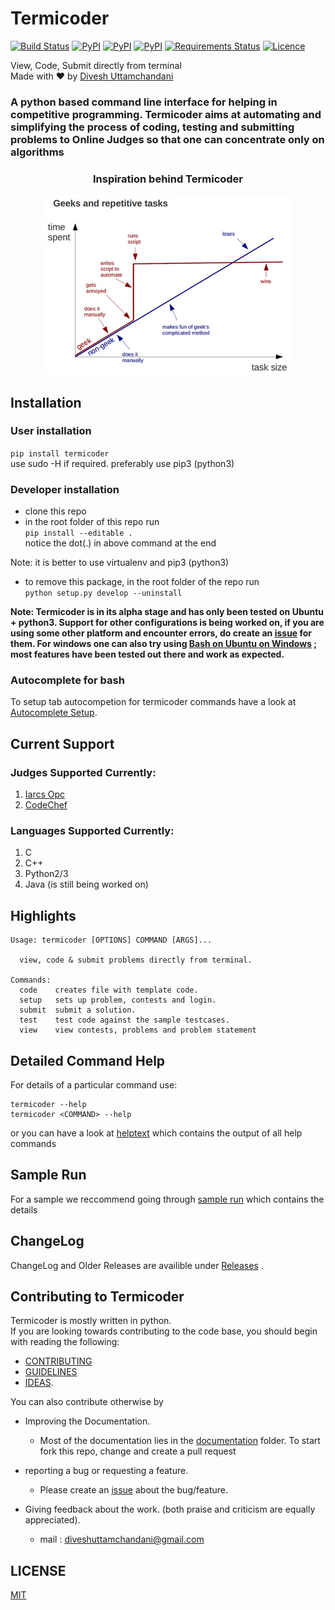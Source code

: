 # Termicoder  
[![Build Status](https://travis-ci.org/termicoder/termicoder.svg?branch=master)](https://travis-ci.org/termicoder/termicoder)
[![PyPI](https://img.shields.io/pypi/status/termicoder.svg)](https://pypi.python.org/pypi/termicoder)
[![PyPI](https://img.shields.io/pypi/pyversions/termicoder.svg)](https://pypi.python.org/pypi/termicoder)
[![PyPI](https://img.shields.io/pypi/v/termicoder.svg)](https://pypi.python.org/pypi/termicoder)
[![Requirements Status](https://requires.io/github/termicoder/termicoder/requirements.svg?branch=master)](https://requires.io/github/termicoder/termicoder/requirements/?branch=master)
[![Licence](https://img.shields.io/github/license/termicoder/termicoder.svg)](https://github.com/termicoder/termicoder/blob/master/LICENSE.txt)



View, Code, Submit directly from terminal  
Made with :heart: by [Divesh Uttamchandani](https://github.com/diveshuttam)  
  
### A python based command line interface for helping in competitive programming. Termicoder aims at automating and simplifying the process of coding, testing and submitting problems to Online Judges so that one can concentrate only on algorithms    


<h3 align="center">
Inspiration behind Termicoder  
</h3>
<p align="center">
  <img src="./images/inspiration.png">
</p>
  

## Installation

### User installation
`pip install termicoder`  
use sudo -H if required. preferably use pip3 (python3)

### Developer installation  
- clone this repo  
- in the root folder of this repo run  
`pip install --editable . `  
notice the dot(.) in above command at the end   
  
Note: it is better to use virtualenv and pip3 (python3)  

- to remove this package, in the root folder of the repo run  
`python setup.py develop --uninstall`

**Note: Termicoder is in its alpha stage and has only been tested on Ubuntu + python3. Support for other configurations is being worked on, if you are using some other platform and encounter errors, do create an [issue](https://github.com/diveshuttam/termicoder/issues) for them. For windows one can also try using [Bash on Ubuntu on Windows](https://msdn.microsoft.com/en-us/commandline/wsl/about) ; most features have been tested out there and work as expected.**
  

### Autocomplete for bash  
To setup tab autocompetion for termicoder commands have a look at [Autocomplete Setup](documentation/autocomplete.md).

## Current Support

### Judges Supported Currently:
1. [Iarcs Opc](http://opc.iarcs.org.in/index.php/)  
2. [CodeChef](http://www.codechef.com)

### Languages Supported Currently:
1. C  
2. C++  
3. Python2/3
4. Java (is still being worked on)

## Highlights
```
Usage: termicoder [OPTIONS] COMMAND [ARGS]...

  view, code & submit problems directly from terminal.

Commands:
  code    creates file with template code.  
  setup   sets up problem, contests and login.  
  submit  submit a solution.  
  test    test code against the sample testcases.  
  view    view contests, problems and problem statement
```

## Detailed Command Help
For details of a particular command use:  

```
termicoder --help  
termicoder <COMMAND> --help  
```  

or you can have a look at [helptext](documentation/helptext.md) which contains the output of all help commands

## Sample Run 
For a sample we reccommend going through [sample run](documentation/samplerun.md)
which contains the details  

## ChangeLog
ChangeLog and Older Releases are availible under [Releases](https://github.com/termicoder/termicoder/releases) .

## Contributing to Termicoder
Termicoder is mostly written in python.  
If you are looking towards contributing to the code base, you should begin with reading the following:
- [CONTRIBUTING](CONTRIBUTING.md) 
- [GUIDELINES](documentation/guidelines.md)
- [IDEAS](https://github.com/termicoder/termicoder/blob/master/documentation/ideas.md). 

You can also contribute otherwise by
* Improving the Documentation.
  - Most of the documentation lies in the [documentation](https://github.com/termicoder/termicoder/tree/master/documentation) folder. To start fork this repo, change and create a pull request
  
* reporting a bug or requesting a feature.
  - Please create an [issue](https://github.com/termicoder/termicoder/issues) about the bug/feature.

* Giving feedback about the work. (both praise and criticism are equally appreciated).
  - mail : diveshuttamchandani@gmail.com


## LICENSE
[MIT](LICENSE.txt)

